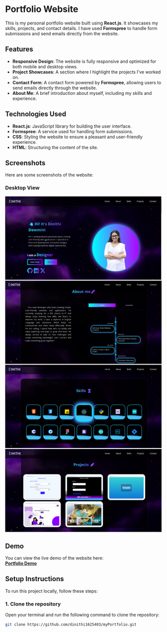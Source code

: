 # Portfolio Website

This is my personal portfolio website built using **React.js**. It showcases my skills, projects, and contact details. I have used **Formspree** to handle form submissions and send emails directly from the website.

## Features

- **Responsive Design**: The website is fully responsive and optimized for both mobile and desktop views.
- **Project Showcases**: A section where I highlight the projects I've worked on.
- **Contact Form**: A contact form powered by **Formspree**, allowing users to send emails directly through the website.
- **About Me**: A brief introduction about myself, including my skills and experience.

## Technologies Used

- **React.js**: JavaScript library for building the user interface.
- **Formspree**: A service used for handling form submissions.
- **CSS**: Styling the website to ensure a pleasant and user-friendly experience.
- **HTML**: Structuring the content of the site.

## Screenshots

Here are some screenshots of the website:

### Desktop View
![Desktop View](./src/components/screenshot1.png)
![Desktop View](./src/components/screenshot2.png)
![Desktop View](./src/components/screenshot3.png)
![Desktop View](./src/components/screenshot4.png)



## Demo

You can view the live demo of the website here:  
[**Portfolio Demo**](https://dinithi1625403.github.io/myPortfolio/index.html)

## Setup Instructions

To run this project locally, follow these steps:

### 1. Clone the repository

Open your terminal and run the following command to clone the repository:

```bash
git clone https://github.com/dinithi1625403/myPortfolio.git
